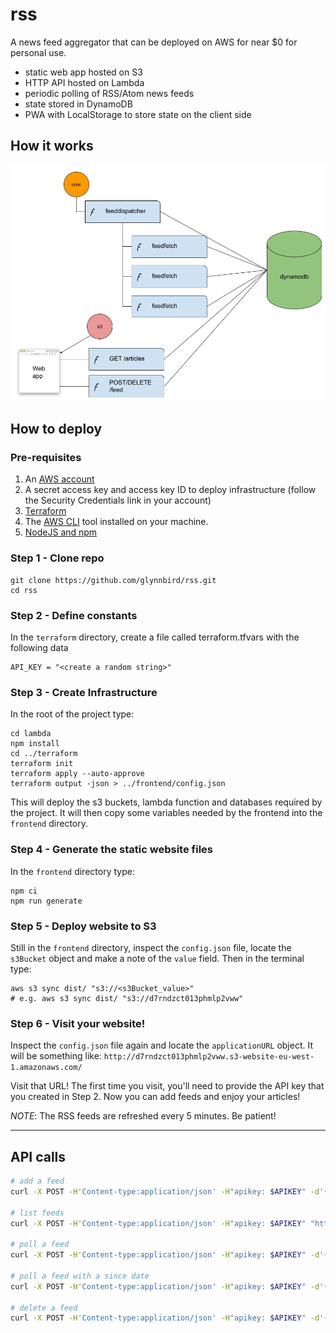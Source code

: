# rss

A news feed aggregator that can be deployed on AWS for near $0 for personal use.

- static web app hosted on S3
- HTTP API hosted on Lambda
- periodic polling of RSS/Atom news feeds
- state stored in DynamoDB
- PWA with LocalStorage to store state on the client side

## How it works

![schematic](rss_diagram.png)

## How to deploy

### Pre-requisites

1. An [AWS account](https://portal.aws.amazon.com/billing/signup?)
2. A secret access key and access key ID to deploy infrastructure (follow the Security Credentials link in your account)
3. [Terraform](https://learn.hashicorp.com/tutorials/terraform/install-cli)
4. The [AWS CLI](https://docs.aws.amazon.com/cli/latest/userguide/getting-started-install.html) tool installed on your machine.
5. [NodeJS and npm](https://nodejs.org/en/download/) 


### Step 1 - Clone repo

```
git clone https://github.com/glynnbird/rss.git
cd rss
```

### Step 2 - Define constants

In the `terraform` directory, create a file called terraform.tfvars with the following data

```
API_KEY = "<create a random string>"
```

### Step 3 - Create Infrastructure

In the root of the project type:

```
cd lambda
npm install
cd ../terraform
terraform init
terraform apply --auto-approve
terraform output -json > ../frontend/config.json
```

This will deploy the s3 buckets, lambda function and databases required by the project. It will then copy some variables needed by the frontend into the `frontend` directory.

### Step 4 - Generate the static website files

In the `frontend` directory type:

```
npm ci
npm run generate
```

### Step 5 - Deploy website to S3

Still in the `frontend` directory, inspect the `config.json` file, locate the `s3Bucket` object and make a note of the `value` field. 
Then in the terminal type:

```
aws s3 sync dist/ "s3://<s3Bucket_value>"
# e.g. aws s3 sync dist/ "s3://d7rndzct013phmlp2vww"
```

### Step 6 - Visit your website!

Inspect the `config.json` file again and locate the `applicationURL` object. It will be something like: `http://d7rndzct013phmlp2vww.s3-website-eu-west-1.amazonaws.com/`

Visit that URL! The first time you visit, you'll need to provide the API key that you created in Step 2.
Now you can add feeds and enjoy your articles!

*NOTE*: The RSS feeds are refreshed every 5 minutes. Be patient!

------

## API calls

```sh
# add a feed
curl -X POST -H'Content-type:application/json' -H"apikey: $APIKEY" -d'{"url":"http://newsrss.bbc.co.uk/rss/sportonline_uk_edition/football/rss.xml"}' "https://rss.glynnbird.com/api/add"

# list feeds
curl -X POST -H'Content-type:application/json' -H"apikey: $APIKEY" "https://rss.glynnbird.com/api/list"

# poll a feed
curl -X POST -H'Content-type:application/json' -H"apikey: $APIKEY" -d'{"id":"feed#MXHRAVDG"}' "https://rss.glynnbird.com/api/poll"

# poll a feed with a since date
curl -X POST -H'Content-type:application/json' -H"apikey: $APIKEY" -d'{"id":"feed#MXHRAVDG","since":"2024-10-21T06:56:22.000Z"}' "https://rss.glynnbird.com/api/poll"

# delete a feed
curl -X POST -H'Content-type:application/json' -H"apikey: $APIKEY" -d'{"id":"feed#MXHRAVDG"}' "https://rss.glynnbird.com/api/del"
```
